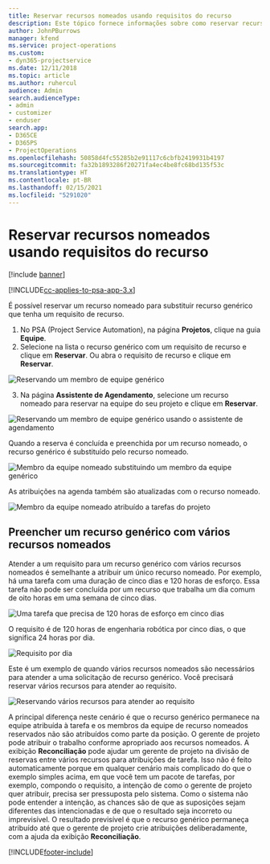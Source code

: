 ```yaml
---
title: Reservar recursos nomeados usando requisitos do recurso
description: Este tópico fornece informações sobre como reservar recursos nomeados para um requisito de recurso genérico.
author: JohnPBurrows
manager: kfend
ms.service: project-operations
ms.custom:
- dyn365-projectservice
ms.date: 12/11/2018
ms.topic: article
ms.author: ruhercul
audience: Admin
search.audienceType:
- admin
- customizer
- enduser
search.app:
- D365CE
- D365PS
- ProjectOperations
ms.openlocfilehash: 50858d4fc55285b2e91117c6cbfb2419931b4197
ms.sourcegitcommit: fa32b1893286f20271fa4ec4be8fc68bd135f53c
ms.translationtype: HT
ms.contentlocale: pt-BR
ms.lasthandoff: 02/15/2021
ms.locfileid: "5291020"
---
```

# <a name="book-named-resources-from-resource-requirements"></a>Reservar recursos nomeados usando requisitos do recurso

[!include [banner](../includes/psa-now-project-operations.md)]

[!INCLUDE[cc-applies-to-psa-app-3.x](../includes/cc-applies-to-psa-app-3x.md)]

É possível reservar um recurso nomeado para substituir recurso genérico que tenha um requisito de recurso.

1. No PSA (Project Service Automation), na página **Projetos**, clique na guia **Equipe**.
2. Selecione na lista o recurso genérico com um requisito de recurso e clique em **Reservar**. Ou abra o requisito de recurso e clique em **Reservar**.


![Reservando um membro de equipe genérico](media/RM-how-to-14.png)


3. Na página **Assistente de Agendamento**, selecione um recurso nomeado para reservar na equipe do seu projeto e clique em **Reservar**.

![Reservando um membro de equipe genérico usando o assistente de agendamento](media/RM-how-to-15.png)

Quando a reserva é concluída e preenchida por um recurso nomeado, o recurso genérico é substituído pelo recurso nomeado.

![Membro da equipe nomeado substituindo um membro da equipe genérico](media/RM-how-to-16.png)

As atribuições na agenda também são atualizadas com o recurso nomeado.

![Membro da equipe nomeado atribuído a tarefas do projeto](media/RM-how-to-17.png)

## <a name="fulfill-a-generic-resource-with-multiple-named-resources"></a>Preencher um recurso genérico com vários recursos nomeados
Atender a um requisito para um recurso genérico com vários recursos nomeados é semelhante a atribuir um único recurso nomeado. Por exemplo, há uma tarefa com uma duração de cinco dias e 120 horas de esforço. Essa tarefa não pode ser concluída por um recurso que trabalha um dia comum de oito horas em uma semana de cinco dias. 

![Uma tarefa que precisa de 120 horas de esforço em cinco dias](media/RM-how-to-21.png)

O requisito é de 120 horas de engenharia robótica por cinco dias, o que significa 24 horas por dia.

![Requisito por dia](media/RM-how-to-22.png)

Este é um exemplo de quando vários recursos nomeados são necessários para atender a uma solicitação de recurso genérico. Você precisará reservar vários recursos para atender ao requisito.

![Reservando vários recursos para atender ao requisito](media/RM-how-to-23.png)

A principal diferença neste cenário é que o recurso genérico permanece na equipe atribuída à tarefa e os membros da equipe de recurso nomeados reservados não são atribuídos como parte da posição. O gerente de projeto pode atribuir o trabalho conforme apropriado aos recursos nomeados. A exibição **Reconciliação** pode ajudar um gerente de projeto na divisão de reservas entre vários recursos para atribuições de tarefa. Isso não é feito automaticamente porque em qualquer cenário mais complicado do que o exemplo simples acima, em que você tem um pacote de tarefas, por exemplo, compondo o requisito, a intenção de como o gerente de projeto quer atribuir, precisa ser pressuposta pelo sistema. Como o sistema não pode entender a intenção, as chances são de que as suposições sejam diferentes das intencionadas e de que o resultado seja incorreto ou imprevisível. O resultado previsível é que o recurso genérico permaneça atribuído até que o gerente de projeto crie atribuições deliberadamente, com a ajuda da exibição **Reconciliação**.




[!INCLUDE[footer-include](../includes/footer-banner.md)]